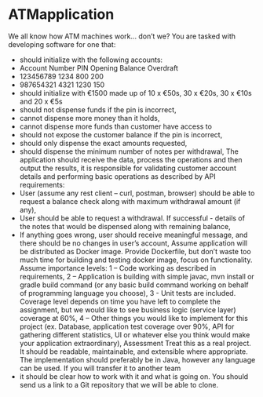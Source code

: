 # ATMapplication 
We all know how ATM machines work… don’t we? You are tasked with developing software for one that: 
- should initialize with the following accounts: 
- Account Number PIN Opening Balance Overdraft 
- 123456789 1234 800 200 
- 987654321 4321 1230 150 
- should initialize with €1500 made up of 10 x €50s, 30 x €20s, 30 x €10s and 20 x €5s 
- should not dispense funds if the pin is incorrect, 
- cannot dispense more money than it holds, 
- cannot dispense more funds than customer have access to 
- should not expose the customer balance if the pin is incorrect, 
- should only dispense the exact amounts requested, 
- should dispense the minimum number of notes per withdrawal, The application should receive the data, process the operations and then output the results, it is responsible for validating customer account details and performing basic operations as described by API requirements: 
- User (assume any rest client – curl, postman, browser) should be able to request a balance check along with maximum withdrawal amount (if any), 
- User should be able to request a withdrawal. If successful - details of the notes that would be dispensed along with remaining balance, 
- If anything goes wrong, user should receive meaningful message, and there should be no changes in user’s account,  Assume application will be distributed as Docker image. Provide Dockerfile, but don’t waste too much time for building and testing docker image, focus on functionality. Assume importance levels: 
1 – Code working as described in requirements, 
2 – Application is building with simple javac, mvn install or gradle build command (or any basic build command working on behalf of programming language you choose), 
3 - Unit tests are included. Coverage level depends on time you have left to complete the assignment, but we would like to see business logic (service layer) coverage at 60%, 
4 – Other things you would like to implement for this project (ex. Database, application test coverage over 90%, API for gathering different statistics, UI or whatever else you think would make your application extraordinary),  Assessment  Treat this as a real project. It should be readable, maintainable, and extensible where appropriate. The implementation should preferably be in Java, however any language can be used. If you will transfer it to another team 
- it should be clear how to work with it and what is going on. You should send us a link to a Git repository that we will be able to clone.
